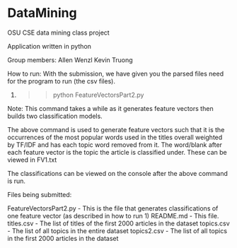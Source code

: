 # DataMining

OSU CSE data mining class project

Application written in python

Group members:
Allen Wenzl
Kevin Truong

How to run: 
With the submission, we have given you the parsed files need for the program to run (the csv files).

1) >> python FeatureVectorsPart2.py

Note: This command takes a while as it generates feature vectors then builds two classification models.

The above command is used to generate feature vectors such that it is the occurrences of the most popular words used in the titles overall weighted by TF/IDF and has each topic word removed from it.
The word/blank after each feature vector is the topic the article is classified under. These can be viewed in FV1.txt

The classifications can be viewed on the console after the above command is run.
 
 
 
Files being submitted:

FeatureVectorsPart2.py - This is the file that generates classifications of one feature vector (as described in how to run 1)
README.md - This file.
titles.csv - The list of titles of the first 2000 articles in the dataset
topics.csv - The list of all topics in the entire dataset
topics2.csv - The list of all topics in the first 2000 articles in the dataset
